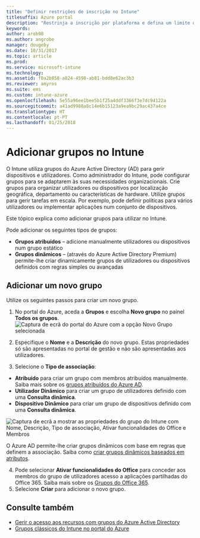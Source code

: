 ```yaml
---
title: "Definir restrições de inscrição no Intune"
titlesuffix: Azure portal
description: "Restrinja a inscrição por plataforma e defina um limite de inscrição de dispositivos no Intune. \""
keywords: 
author: arob98
ms.author: angrobe
manager: dougeby
ms.date: 10/31/2017
ms.topic: article
ms.prod: 
ms.service: microsoft-intune
ms.technology: 
ms.assetid: f0a2b858-a824-4598-ab81-bdd8e62ac3b3
ms.reviewer: amyros
ms.suite: ems
ms.custom: intune-azure
ms.openlocfilehash: 5e55a96ee1bee5b1f25a4ddf3366f3e7dc94122a
ms.sourcegitcommit: a41ad9988a8c14e6b15123a9ea9bc29ac437a4ce
ms.translationtype: HT
ms.contentlocale: pt-PT
ms.lasthandoff: 01/25/2018
---
```

# <a name="add-groups-in-intune"></a>Adicionar grupos no Intune
O Intune utiliza grupos do Azure Active Directory (AD) para gerir dispositivos e utilizadores. Como administrador do Intune, pode configurar grupos para se adaptarem às suas necessidades organizacionais. Crie grupos para organizar utilizadores ou dispositivos por localização geográfica, departamento ou características de hardware. Utilize grupos para gerir tarefas em escala. Por exemplo, pode definir políticas para vários utilizadores ou implementar aplicações num conjunto de dispositivos.

Este tópico explica como adicionar grupos para utilizar no Intune.

Pode adicionar os seguintes tipos de grupos:
- **Grupos atribuídos** – adicione manualmente utilizadores ou dispositivos num grupo estático
- **Grupos dinâmicos** – (através do Azure Active Directory Premium) permite-lhe criar dinamicamente grupos de utilizadores ou dispositivos definidos com regras simples ou avançadas

## <a name="add-a-new-group"></a>Adicionar um novo grupo

Utilize os seguintes passos para criar um novo grupo.
1. No portal do Azure, aceda a **Grupos** e escolha **Novo grupo** no painel **Todos os grupos**.
  ![Captura de ecrã do portal do Azure com a opção Novo Grupo selecionada](./media/groups-add-new.png)
2. Especifique o **Nome** e a **Descrição** do novo grupo. Estas propriedades só são apresentadas no portal de gestão e não são apresentadas aos utilizadores.

3. Selecione o **Tipo de associação**:
  - **Atribuído** para criar um grupo com membros atribuídos manualmente. Saiba mais sobre os [grupos atribuídos do Azure AD](https://docs.microsoft.com/azure/active-directory/active-directory-groups-create-azure-portal).
  - **Utilizador Dinâmico** para criar um grupo de utilizadores definido com uma **Consulta dinâmica**.
  - **Dispositivo Dinâmico** para criar um grupo de dispositivos definido com uma **Consulta dinâmica**.

  ![Captura de ecrã a mostrar as propriedades do grupo do Intune com Nome, Descrição, Tipo de associação, Ativar funcionalidades do Office e Membros](./media/groups-add-properties.png)

  O Azure AD permite-lhe criar grupos dinâmicos com base em regras que definem a associação. Saiba como [criar grupos dinâmicos baseados em atributos](https://docs.microsoft.com/azure/active-directory/active-directory-groups-dynamic-membership-azure-portal).

4. Pode selecionar **Ativar funcionalidades do Office** para conceder aos membros do grupo de utilizadores acesso a aplicações partilhadas do Office 365. Saiba mais sobre os [Grupos do Office 365](https://support.office.com/article/Learn-about-Office-365-groups-b565caa1-5c40-40ef-9915-60fdb2d97fa2).
5. Selecione **Criar** para adicionar o novo grupo.

## <a name="see-also"></a>Consulte também
- [Gerir o acesso aos recursos com grupos do Azure Active Directory](https://docs.microsoft.com/azure/active-directory/active-directory-manage-groups)
- [Grupos clássicos do Intune no portal do Azure](groups-get-started.md)
